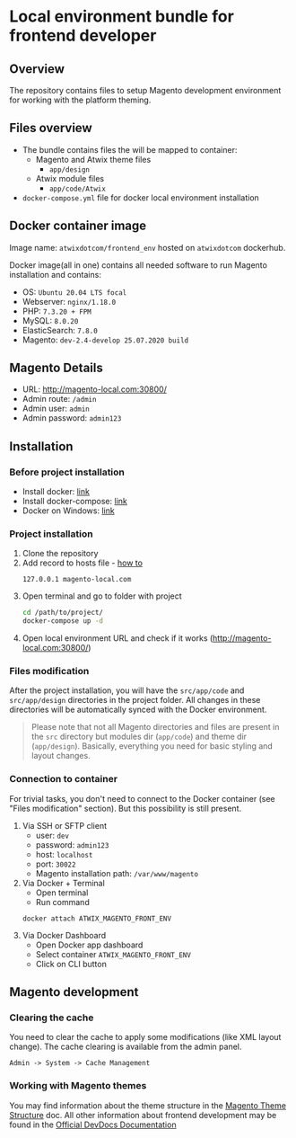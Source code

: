 # Local environment bundle for frontend developer

## Overview
The repository contains files to setup Magento development environment for working with the platform theming.

## Files overview 
 * The bundle contains files the will be mapped to container:
   * Magento and Atwix theme files
     * `app/design`
   * Atwix module files
     * `app/code/Atwix`
 * `docker-compose.yml` file for docker local environment installation
 
## Docker container image 
Image name: `atwixdotcom/frontend_env` hosted on `atwixdotcom` dockerhub.
 
Docker image(all in one) contains all needed software to run Magento installation and contains:
 - OS: `Ubuntu 20.04 LTS focal`
 - Webserver: `nginx/1.18.0`
 - PHP: `7.3.20 + FPM`
 - MySQL: `8.0.20`
 - ElasticSearch: `7.8.0`
 - Magento: `dev-2.4-develop 25.07.2020 build`
 
## Magento Details
- URL: http://magento-local.com:30800/
- Admin route: `/admin`
- Admin user: `admin`
- Admin password: `admin123`
 
## Installation
### Before project installation
- Install docker: [link](https://docs.docker.com/get-docker/)
- Install docker-compose: [link](https://docs.docker.com/compose/install/)
- Docker on Windows: [link](https://docs.docker.com/docker-for-windows/)

### Project installation
1. Clone the repository 
1. Add record to hosts file - [how to](https://support.rackspace.com/how-to/modify-your-hosts-file/)
    ```
    127.0.0.1 magento-local.com
    ```   
1. Open terminal and go to folder with project
    ```bash
   cd /path/to/project/
   docker-compose up -d
    ```
1. Open local environment URL and check if it works (http://magento-local.com:30800/)

### Files modification
After the project installation, you will have the `src/app/code` and `src/app/design` directories in the project folder.
All changes in these directories will be automatically synced with the Docker environment.

> Please note that not all Magento directories and files are present in the `src` directory but modules dir (`app/code`) and theme dir (`app/design`). Basically, everything you need for basic styling and layout changes.

### Connection to container
For trivial tasks, you don't need to connect to the Docker container (see "Files modification" section). 
But this possibility is still present.

1. Via SSH or SFTP client
    - user: `dev`
    - password: `admin123`
    - host: `localhost`
    - port: `30022`
    - Magento installation path: `/var/www/magento`
1. Via Docker + Terminal
    - Open terminal
    - Run command
    ```
    docker attach ATWIX_MAGENTO_FRONT_ENV
    ```
1. Via Docker Dashboard
    - Open Docker app dashboard
    - Select container `ATWIX_MAGENTO_FRONT_ENV`
    - Click on CLI button
    
## Magento development 

### Clearing the cache
You need to clear the cache to apply some modifications (like XML layout change). The cache clearing is available from the admin panel.

```
Admin -> System -> Cache Management
```

### Working with Magento themes

You may find information about the theme structure in the [Magento Theme Structure](https://devdocs.magento.com/guides/v2.4/frontend-dev-guide/themes/theme-structure.html) doc.
All other information about frontend development may be found in the [Official DevDocs Documentation](https://devdocs.magento.com/guides/v2.4/frontend-dev-guide/bk-frontend-dev-guide.html)
    

